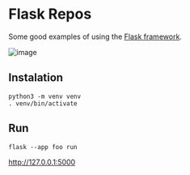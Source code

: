 # Flask Repos

Some good examples of using the [Flask framework](https://flask.palletsprojects.com/).

![image](https://user-images.githubusercontent.com/1257048/204000578-b8185c2f-6df5-4f63-8f26-3265b3cf01a7.png)


## Instalation

    python3 -m venv venv
    . venv/bin/activate

## Run

    flask --app foo run

http://127.0.0.1:5000

